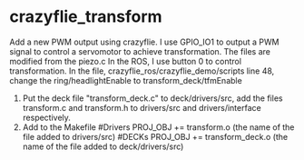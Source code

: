 # crazyflie_transform
Add a new PWM output using crazyflie. I use GPIO_IO1 to output a PWM signal to control a servomotor to achieve transformation.
The files are modified from the piezo.c
In the ROS, I use button 0 to control transformation. 
In the file, crazyflie_ros/crazyflie_demo/scripts
line 48, change the ring/headlightEnable to transform_deck/tfmEnable

1. Put the deck file "transform_deck.c" to deck/drivers/src, add the files transform.c and transform.h to drivers/src 
and drivers/interface respectively.
2. Add to the Makefile
#Drivers
PROJ_OBJ += transform.o (the name of the file added to drivers/src)
#DECKs
PROJ_OBJ += transform_deck.o (the name of the file added to deck/drivers/src)
